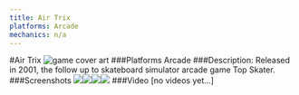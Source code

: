 ```yaml
---
title: Air Trix
platforms: Arcade
mechanics: n/a
---
```

#Air Trix
![game cover art](//images.igdb.com/igdb/image/upload/t_cover_big/exwpjwin5k0jgasfalqi.jpg "Logo Title Text 1")
###Platforms
Arcade
###Description:
Released in 2001, the follow up to skateboard simulator arcade game Top Skater.
###Screenshots
<a target="_blank" href="//images.igdb.com/igdb/image/upload/t_cover_big/npyz5bwatobfq52f2dg7.jpg"><img src="//images.igdb.com/igdb/image/upload/t_thumb/npyz5bwatobfq52f2dg7.jpg"/></a><a target="_blank" href="//images.igdb.com/igdb/image/upload/t_cover_big/sjr60hdoeiuhlqjsv4s3.jpg"><img src="//images.igdb.com/igdb/image/upload/t_thumb/sjr60hdoeiuhlqjsv4s3.jpg"/></a><a target="_blank" href="//images.igdb.com/igdb/image/upload/t_cover_big/z2fqnkscuvgdqo8wy2g4.jpg"><img src="//images.igdb.com/igdb/image/upload/t_thumb/z2fqnkscuvgdqo8wy2g4.jpg"/></a><a target="_blank" href="//images.igdb.com/igdb/image/upload/t_cover_big/jvmwlqe5jvcgdtmf1z5z.jpg"><img src="//images.igdb.com/igdb/image/upload/t_thumb/jvmwlqe5jvcgdtmf1z5z.jpg"/></a>
###Video
[no videos yet...]
